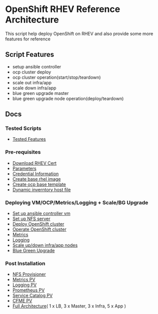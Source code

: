 # OpenShift RHEV Reference Architecture


This script help deploy OpenShift on RHEV and also provide some more features for reference


## Script Features
- setup ansible controller
- ocp cluster deploy
- ocp cluster operation(start/stop/teardown)
- scale out infra/app
- scale down infra/app
- blue green upgrade master
- blue green upgrade node operation(deploy/teardown)

## Docs
### Tested Scripts
- [Tested Features](./docs/tested_scripts.md)

### Pre-requisites
- [Download RHEV Cert](./docs/download-rhev-cert.md)
- [Parameters](./docs/parameters.md)
- [Credential Information](./docs/setup.md)
- [Create base rhel image](./docs/base-rhel-image.md)
- [Create ocp base template](./docs/base-rhel-ocp-template.md)
- [Dynamic inverntory host file](./docs/dynamic_inventory.md)

### Deploying VM/OCP/Metrics/Logging + Scale/BG Upgrade ###
- [Set up ansible controller vm](./docs/ansible-controller-vm.md)
- [Set up NFS server](./docs/setup-nfs.md)
- [Deploy OpenShift cluster](./docs/deploy-ocp-cluster.md)
- [Operate OpenShift cluster](./docs/operate-ocp-cluster.md)
- [Metrics](./docs/metrics.md)
- [Logging](./docs/logging.md)
- [Scale up/down infra/app nodes](./docs/scale-infra-app.md)
- [Blue Green Upgrade](./docs/bg-upgrade.md)
  

### Post Installation
- [NFS Provisioner](https://github.com/Jooho/openshift-first-touch/blob/master/docs/storage/nfs/nfs-client-provisioner.md)
- [Metrics PV](./docs/metrics_pv.md)
- [Logging PV](./docs/logging_pv.md)
- [Prometheus PV](./docs/prometheus_pv.md)
- [Service Catalog PV](./docs/service_catalog_pv.md)
- [CFME PV](./docs/cfme_pv.md)
- [Full Architecture](./docs/ocp_full_post_install.md)( 1 x LB, 3 x Master, 3 x Infra, 5 x App )


